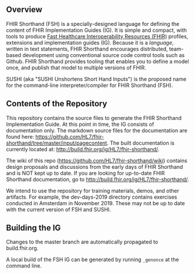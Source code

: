 ## Overview

FHIR Shorthand (FSH) is a specially-designed language for defining the content of FHIR Implementation Guides (IG). It is simple and compact, with tools to produce [Fast Healthcare Interoperability Resources (FHIR)](https://www.hl7.org/fhir/overview.html) profiles, extensions and implementation guides (IG). Because it is a _language_, written in text statements, FHIR Shorthand encourages distributed, team-based development using conventional source code control tools such as Github. FHIR Shorthand provides tooling that enables you to define a model once, and publish that model to multiple versions of FHIR.

SUSHI (aka "SUSHI Unshortens Short Hand Inputs") is the proposed name for the command-line interpreter/compiler for FHIR Shorthand (FSH).

## Contents of the Repository

This repository contains the source files to generate the FHIR Shorthand Implementation Guide. At this point in time, the IG consists of documentation only. The markdown source files for the documentation are found here: https://github.com/HL7/fhir-shorthand/tree/master/input/pagecontent. The built documentation is currently located at: http://build.fhir.org/ig/HL7/fhir-shorthand/. 

The wiki of this repo (https://github.com/HL7/fhir-shorthand/wiki) contains design proposals and discussions from the early days of FHIR Shorthand and is NOT kept up to date. If you are looking for up-to-date FHIR Shorthand documentation, go to http://build.fhir.org/ig/HL7/fhir-shorthand/.

We intend to use the repository for training materials, demos, and other artifacts. For example, the dev-days-2019 directory contains exercises conducted in Amsterdam in November 2019. These may not be up to date with the current version of FSH and SUSHI.

## Building the IG

Changes to the master branch are automatically propagated to build.fhir.org. 

A local build of the FSH IG can be generated by running `_genonce` at the command line.
